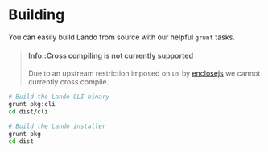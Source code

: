 Building
========

You can easily build Lando from source with our helpful `grunt` tasks.

> #### Info::Cross compiling is not currently supported
>
> Due to an upstream restriction imposed on us by [enclosejs](http://enclosejs.com/) we cannot currently cross compile.

```bash
# Build the Lando CLI binary
grunt pkg:cli
cd dist/cli

# Build the Lando installer
grunt pkg
cd dist
```
